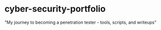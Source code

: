 # cyber-security-portfolio
"My journey to becoming a penetration tester - tools, scripts, and writeups"
